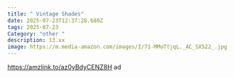 ```yaml
---
title: " Vintage Shades"
date: 2025-07-23T12:37:28.680Z
tags: 2025-07-23
Category: "other "
description: 13.xx
image: https://m.media-amazon.com/images/I/71-MMoTtjqL._AC_SX522_.jpg
---
```

https://amzlink.to/az0yBdyCENZ8H ad